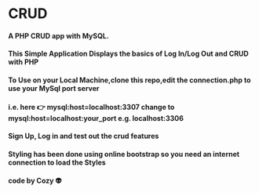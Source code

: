 # CRUD
#### A PHP CRUD app with MySQL.

#### This Simple Application Displays the basics of Log In/Log Out and CRUD with PHP

#### To Use on your Local Machine,clone this repo,edit the connection.php to use your MySql port server
#### i.e. here 👉 mysql:host=localhost:3307 change to mysql:host=localhost:your_port e.g. localhost:3306
#### Sign Up, Log in and test out the crud features
#### Styling has been done using online bootstrap so you need an internet connection to load the Styles

#### code by Cozy 👽
